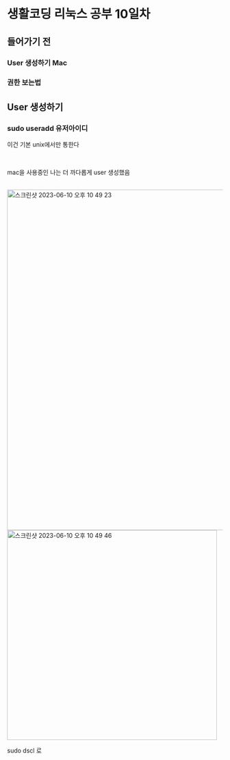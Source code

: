 <h1>생활코딩 리눅스 공부 10일차</h1>

<h2>들어가기 전</h2>

<h3>User 생성하기 Mac</h3>

<h3>권한 보는법</h3>

<h2>User 생성하기</h2>

<h3>sudo useradd 유저아이디</h3>

이건 기본 unix에서만 통한다

</br>

mac을 사용중인 나는 더 까다롭게 user 생성했음

</br>

<img width="795" alt="스크린샷 2023-06-10 오후 10 49 23" src="https://github.com/DuHyeon2/LinuxStudy/assets/83499405/349c33dd-dc71-4ab3-ac70-bed27140fd5a">

</br>

<img width="490" alt="스크린샷 2023-06-10 오후 10 49 46" src="https://github.com/DuHyeon2/LinuxStudy/assets/83499405/1de7671c-b4b8-4965-a73d-35503ac3ebb2">

</br>

sudo dscl 로
